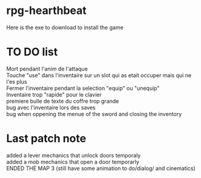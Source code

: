 # rpg-hearthbeat
Here is the exe to download to install the game


# TO DO list
Mort pendant l'anim de l'attaque  
Touche "use" dans l'inventaire sur un slot qui as etait occuper mais qui ne l'es plus  
Fermer l'inventaire pendant la selection "equip" ou "unequip"  
Inventaire trop "rapide" pour le clavier  
premiere bulle de texte du coffre trop grande  
bug avec l'inventaire lors des saves   
bug when oppening the menue of the sword and closing the inventory

# Last patch note
added a lever mechanics that unlock doors temporaly  
added a mob mechanics that open a door temporarly  
ENDED THE MAP 3 (still have some animation to do/dialog/ and cinematics)  

